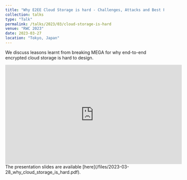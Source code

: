 ```yaml
---
title: "Why E2EE Cloud Storage is hard - Challenges, Attacks and Best Practices"
collection: talks
type: "Talk"
permalink: /talks/2023/03/cloud-storage-is-hard
venue: "RWC 2023"
date: 2023-03-27
location: "Tokyo, Japan"
---
```


We discuss leasons learnt from breaking MEGA for why end-to-end encrypted cloud storage is hard to design.

<iframe width="560" height="315" src="https://www.youtube.com/embed/9uIpmz2GAew?start=1948" title="Why E2EE Cloud Storage is hard (talk recording)" frameborder="0" allow="encrypted-media; gyroscope; picture-in-picture" allowfullscreen></iframe>

<br>
The presentation slides are available [here](/files/2023-03-28_why_cloud_storage_is_hard.pdf).
